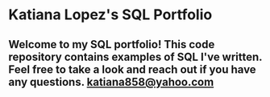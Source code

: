# Katiana Lopez's SQL Portfolio

## Welcome to my SQL portfolio! This code repository contains examples of SQL I've written. Feel free to take a look and reach out if you have any questions. katiana858@yahoo.com
